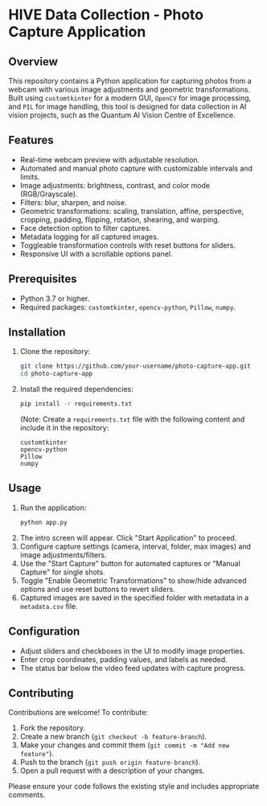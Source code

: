 # HIVE Data Collection - Photo Capture Application

## Overview
This repository contains a Python application for capturing photos from a webcam with various image adjustments and geometric transformations. Built using `customtkinter` for a modern GUI, `OpenCV` for image processing, and `PIL` for image handling, this tool is designed for data collection in AI vision projects, such as the Quantum AI Vision Centre of Excellence.

## Features
- Real-time webcam preview with adjustable resolution.
- Automated and manual photo capture with customizable intervals and limits.
- Image adjustments: brightness, contrast, and color mode (RGB/Grayscale).
- Filters: blur, sharpen, and noise.
- Geometric transformations: scaling, translation, affine, perspective, cropping, padding, flipping, rotation, shearing, and warping.
- Face detection option to filter captures.
- Metadata logging for all captured images.
- Toggleable transformation controls with reset buttons for sliders.
- Responsive UI with a scrollable options panel.

## Prerequisites
- Python 3.7 or higher.
- Required packages: `customtkinter`, `opencv-python`, `Pillow`, `numpy`.

## Installation
1. Clone the repository:
   ```bash
   git clone https://github.com/your-username/photo-capture-app.git
   cd photo-capture-app
   ```
2. Install the required dependencies:
   ```bash
   pip install -r requirements.txt
   ```
   (Note: Create a `requirements.txt` file with the following content and include it in the repository:
   ```
   customtkinter
   opencv-python
   Pillow
   numpy
   ```

## Usage
1. Run the application:
   ```bash
   python app.py
   ```
2. The intro screen will appear. Click "Start Application" to proceed.
3. Configure capture settings (camera, interval, folder, max images) and image adjustments/filters.
4. Use the "Start Capture" button for automated captures or "Manual Capture" for single shots.
5. Toggle "Enable Geometric Transformations" to show/hide advanced options and use reset buttons to revert sliders.
6. Captured images are saved in the specified folder with metadata in a `metadata.csv` file.

## Configuration
- Adjust sliders and checkboxes in the UI to modify image properties.
- Enter crop coordinates, padding values, and labels as needed.
- The status bar below the video feed updates with capture progress.

## Contributing
Contributions are welcome! To contribute:
1. Fork the repository.
2. Create a new branch (`git checkout -b feature-branch`).
3. Make your changes and commit them (`git commit -m "Add new feature"`).
4. Push to the branch (`git push origin feature-branch`).
5. Open a pull request with a description of your changes.

Please ensure your code follows the existing style and includes appropriate comments.

